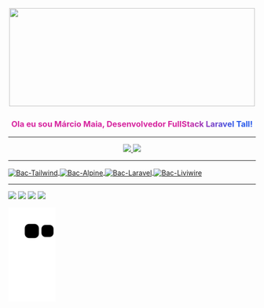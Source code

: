 <div align="center">
  <img height="200em" width="500em" src="https://bacmarcio.github.io/devs-online/assets/img/deathburger.gif"/>
</div>
<div align="center">

<font style="background: radial-gradient(circle at 30% 107%, #d6249f 60%, #285AEB 90%);
  -webkit-background-clip: text;
  -webkit-text-fill-color: transparent;"><h3>Ola eu sou Márcio Maia, Desenvolvedor FullStack Laravel Tall!</h3></font>
 
-----

</div>
<div align="center">
  <a href="https://github.com/bacmarcio">
  <img height="150em" src="https://github-readme-stats.vercel.app/api?username=bacmarcio&show_icons=true&theme=dracula&include_all_commits=true&count_private=true"/>
  <img height="150em" src="https://github-readme-stats.vercel.app/api/top-langs/?username=bacmarcio&layout=compact&langs_count=7&theme=dracula"/>
</div>

----
<div style="display: inline_block;">
  <img align="center" alt="Bac-Tailwind"  width="40" src="https://bacmarcio.github.io/devs-online/assets/img/tailwind.png">
  <img align="center" alt="Bac-Alpine"  width="40" src="https://bacmarcio.github.io/devs-online/assets/img/alpinejs.png">
  <img align="center" alt="Bac-Laravel"  width="40" src="https://bacmarcio.github.io/devs-online/assets/img/laravel.png">
  <img align="center" alt="Bac-Liviwire"  width="40" src="https://bacmarcio.github.io/devs-online/assets/img/livewire.png">
</div>

---

<div> 
<a href="https://www.linkedin.com/in/m%C3%A1rcio-maia-25283776/" target="_blank"><img src="https://img.shields.io/badge/-LinkedIn-%230077B5?style=for-the-badge&logo=linkedin&logoColor=white" target="_blank"></a> 
<a href="https://discordapp.com/users/marcio_maia#8808" target="_blank"><img src="https://img.shields.io/badge/Discord-7289DA?style=for-the-badge&logo=discord&logoColor=white" target="_blank"></a> 
<a href="https://twitter.com/_bac_?t=oNNsA_R7Nbdtp8tqgnpTiQ&s=09" target="_blank"><img src="https://img.shields.io/badge/Twitter-1DA1F2?style=for-the-badge&logo=twitter&logoColor=white" target="_blank"></a> 
<a href = "mailto:marciomaiasilva@gmail.com"><img src="https://img.shields.io/badge/Gmail-D14836?style=for-the-badge&logo=gmail&logoColor=white" target="_blank"></a>
</div>


![Snake animation](https://github.com/bacmarcio/bacmarcio/blob/output/github-contribution-grid-snake.svg)
<!--
**bacmarcio/bacmarcio** is a ✨ _special_ ✨ repository because its `README.md` (this file) appears on your GitHub profile.

Here are some ideas to get you started:

- 🔭 I’m currently working on ...
- 🌱 I’m currently learning ...
- 👯 I’m looking to collaborate on ...
- 🤔 I’m looking for help with ...
- 💬 Ask me about ...
- 📫 How to reach me: ...
- 😄 Pronouns: ...
- ⚡ Fun fact: ...
-->
